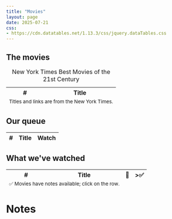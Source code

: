 ```yaml
---
title: "Movies"
layout: page
date: 2025-07-21
css: 
- https://cdn.datatables.net/1.13.3/css/jquery.dataTables.css
---
```


## The movies

<table id="movies-table" class="display" style="width: 100%">
    <caption>New York Times Best Movies of the 21st Century</caption>
    <thead>
        <tr>
            <th>#</th>
            <th>Title</th>
        </tr>
    </thead>
    <tbody>
        <!-- Data will be populated here by DataTables -->
    </tbody>
    <tfoot>
        <tr>
            <td colspan="2" style="text-align:left;">
                <small>Titles and links are from the New York Times.</small>
            </td>
        </tr>
    </tfoot>
</table>

## Our queue

<table id="queue-table" class="display" style="width: 100%">
    <thead>
        <tr>
            <th>#</th>
            <th>Title</th>
            <th>Watch</th>
        </tr>
    </thead>
    <tbody>
        <!-- Data will be populated here by DataTables -->
    </tbody>
</table>

## What we've watched

<table id="watched-table" class="display" style="width: 100%">
    <thead>
        <tr>
            <th>#</th>
            <th>Title</th>
            <th>&#128196;</th>
            <th>>&#x2705</th>
        </tr>
    </thead>
    <tbody>
        <!-- Data will be populated here by DataTables -->
    </tbody>
    <tfoot>
        <tr>
            <td colspan="2" style="text-align:left;">
                <small>&#x2705; Movies have notes available; click on the row.</small>
            </td>
        </tr>
    </tfoot>
</table>

<p id="watched-title"></p>

<p id="watched-synopsis"></p>

<p id="watched-notes"></p>

<script src="https://cdn.datatables.net/1.13.3/js/importmap.js"></script>
<script type="module" src="movies.js"></script>

# Notes